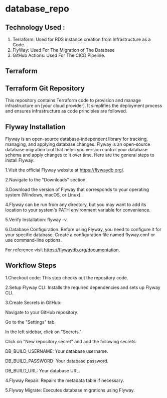 # database_repo



## Technology Used :
1. Terraform:
Used for RDS instance creation from Infrastructure as a Code.
2. FlyWay:
Used For The Migration of The Database
3. GitHub Actions:
Used For The CICD Pipeline. 

## Terraform

## Terraform Git Repository
This repository contains Terraform code to provision and manage infrastructure on [your cloud provider]. It simplifies the deployment process and ensures infrastructure as code principles are followed.

## Flyway Installation
Flyway is an open-source database-independent library for tracking, managing, and applying database changes. Flyway is an open-source database migration tool that helps you version control your database schema and apply changes to it over time. Here are the general steps to install Flyway:

1.Visit the official Flyway website at https://flywaydb.org/.

2.Navigate to the "Downloads" section.

3.Download the version of Flyway that corresponds to your operating system (Windows, macOS, or Linux).

4.Flyway can be run from any directory, but you may want to add its location to your system's PATH environment variable for convenience.

5.Verify Installation: flyway -v.

6.Database Configuration: Before using Flyway, you need to configure it for your specific database. Create a configuration file named flyway.conf or use command-line options.

For reference visit https://flywaydb.org/documentation.

## Workflow Steps 

1.Checkout code: This step checks out the repository code.

2.Setup Flyway CLI: Installs the required dependencies and sets up Flyway CLI.

3.Create Secrets in GitHub:

  Navigate to your GitHub repository.
  
  Go to the "Settings" tab.
  
  In the left sidebar, click on "Secrets."
  
  Click on "New repository secret" and add the following secrets:
  
  DB_BUILD_USERNAME: Your database username.
  
  DB_BUILD_PASSWORD: Your database password.
  
  DB_BUILD_URL: Your database URL.
  
4.Flyway Repair: Repairs the metadata table if necessary.

5.Flyway Migrate: Executes database migrations using Flyway.
